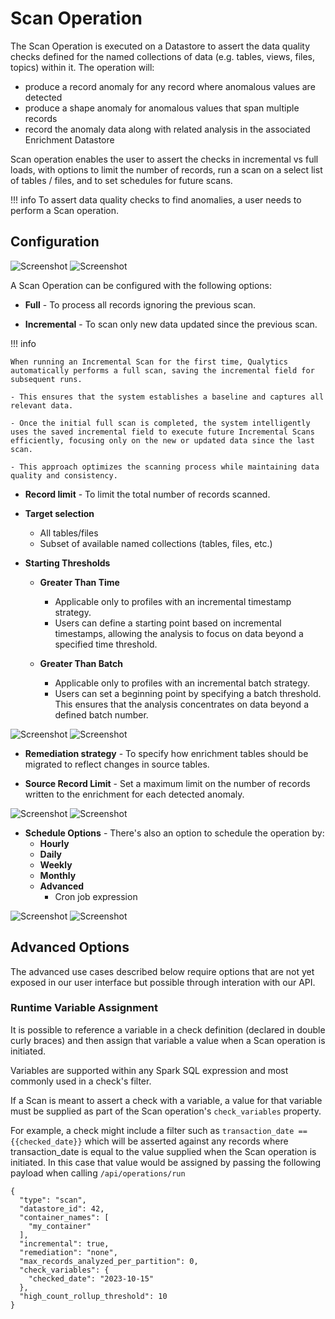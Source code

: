 # Scan Operation


The Scan Operation is executed on a Datastore to assert the data quality checks defined for the named collections of data (e.g. tables, views, files, topics) within it. The operation will:



* produce a record anomaly for any record where anomalous values are detected
* produce a shape anomaly for anomalous values that span multiple records
* record the anomaly data along with related analysis in the associated Enrichment Datastore

Scan operation enables the user to assert the checks in incremental vs full loads, with options to limit the number of records, run a scan on a select list of tables / files, and to set schedules for future scans.

!!! info
    To assert data quality checks to find anomalies, a user needs to perform a Scan operation.

## Configuration

![Screenshot](../assets/operations/operation-scan-light.png#only-light)
![Screenshot](../assets/operations/operation-scan-dark.png#only-dark)

A Scan Operation can be configured with the following options:

* **Full** - To process all records ignoring the previous scan.

* **Incremental** - To scan only new data updated since the previous scan.

!!! info

    When running an Incremental Scan for the first time, Qualytics automatically performs a full scan, saving the incremental field for subsequent runs. 

    - This ensures that the system establishes a baseline and captures all relevant data. 

    - Once the initial full scan is completed, the system intelligently uses the saved incremental field to execute future Incremental Scans efficiently, focusing only on the new or updated data since the last scan. 

    - This approach optimizes the scanning process while maintaining data quality and consistency.

* **Record limit** - To limit the total number of records scanned.

* **Target selection**
    - All tables/files
    - Subset of available named collections (tables, files, etc.)


* **Starting Thresholds**

	* **Greater Than Time**
		* Applicable only to profiles with an incremental timestamp strategy. 
		* Users can define a starting point based on incremental timestamps, allowing the analysis to focus on data beyond a specified time threshold.

	* **Greater Than Batch**
		* Applicable only to profiles with an incremental batch strategy.
		* Users can set a beginning point by specifying a batch threshold. This ensures that the analysis concentrates on data beyond a defined batch number.

![Screenshot](../assets/operations/operation-scan-specific-tables-light.png#only-light)
![Screenshot](../assets/operations/operation-scan-specific-tables-dark.png#only-dark)

* **Remediation strategy** - To specify how enrichment tables should be migrated to reflect changes in source tables.

* **Source Record Limit** -  Set a maximum limit on the number of records written to the enrichment for each detected anomaly.

![Screenshot](../assets/operations/remediation-strategy-light.png#only-light)
![Screenshot](../assets/operations/remediation-strategy-dark.png#only-dark)

* **Schedule Options** - There's also an option to schedule the operation by:
    - **Hourly**
    - **Daily**
    - **Weekly**
    - **Monthly**
    - **Advanced**
        - Cron job expression

![Screenshot](../assets/operations/scheduling-a-scan-light.png#only-light)
![Screenshot](../assets/operations/scheduling-a-scan-dark.png#only-dark)

## Advanced Options

The advanced use cases described below require options that are not yet exposed in our user interface but possible through interation with our API.

### Runtime Variable Assignment

It is possible to reference a variable in a check definition (declared in double curly braces) and then assign that variable a value when a Scan operation is initiated. 

Variables are supported within any Spark SQL expression and most commonly used in a check's filter. 

If a Scan is meant to assert a check with a variable, a value for that variable must be supplied as part of the Scan operation's `check_variables` property.

For example, a check might include a filter such as `transaction_date == {{checked_date}}` which will be asserted against any records where transaction_date is equal to the value supplied when the Scan operation is initiated. In this case that value would be assigned by passing the following payload when calling `/api/operations/run`

```
{
  "type": "scan",
  "datastore_id": 42,
  "container_names": [
    "my_container"
  ],
  "incremental": true,
  "remediation": "none",
  "max_records_analyzed_per_partition": 0,
  "check_variables": {
    "checked_date": "2023-10-15"
  },
  "high_count_rollup_threshold": 10
}
```